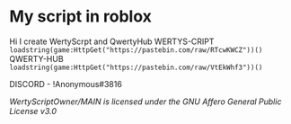 # My script in roblox 
Hi I create WertyScrpt and QwertyHub
                       WERTYS-CRIPT
```loadstring(game:HttpGet("https://pastebin.com/raw/RTcwKWCZ"))()```
                        QWERTY-HUB
```loadstring(game:HttpGet("https://pastebin.com/raw/VtEkWhf3"))()```

DISCORD - !Anonymous#3816


*WertyScriptOwner/MAIN is licensed under the*
*GNU Affero General Public License v3.0*
